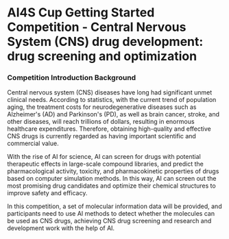 # AI4S Cup Getting Started Competition - Central Nervous System (CNS) drug development: drug screening and optimization
### Competition Introduction Background
Central nervous system (CNS) diseases have long had significant unmet clinical needs. According to statistics, with the current trend of population aging, the treatment costs for neurodegenerative diseases such as Alzheimer's (AD) and Parkinson's (PD), as well as brain cancer, stroke, and other diseases, will reach trillions of dollars, resulting in enormous healthcare expenditures. Therefore, obtaining high-quality and effective CNS drugs is currently regarded as having important scientific and commercial value.

With the rise of AI for science, AI can screen for drugs with potential therapeutic effects in large-scale compound libraries, and predict the pharmacological activity, toxicity, and pharmacokinetic properties of drugs based on computer simulation methods. In this way, AI can screen out the most promising drug candidates and optimize their chemical structures to improve safety and efficacy.

In this competition, a set of molecular information data will be provided, and participants need to use AI methods to detect whether the molecules can be used as CNS drugs, achieving CNS drug screening and research and development work with the help of AI.
